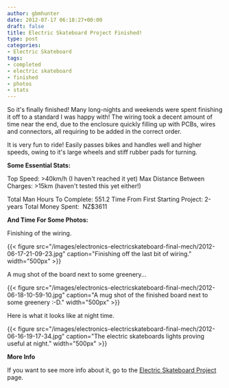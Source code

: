 ```yaml
---
author: gbmhunter
date: 2012-07-17 06:18:27+00:00
draft: false
title: Electric Skateboard Project Finished!
type: post
categories:
- Electric Skateboard
tags:
- completed
- electric skateboard
- finished
- photos
- stats
---
```


So it's finally finished! Many long-nights and weekends were spent finishing it off to a standard I was happy with! The wiring took a decent amount of time near the end, due to the enclosure quickly filling up with PCBs, wires and connectors, all requiring to be added in the correct order.

It is very fun to ride! Easily passes bikes and handles well and higher speeds, owing to it's large wheels and stiff rubber pads for turning.

**Some Essential Stats:**

Top Speed: >40km/h (I haven't reached it yet)
Max Distance Between Charges: >15km (haven't tested this yet either!)

Total Man Hours To Complete: 551.2
Time From First Starting Project: 2-years
Total Money Spent:  NZ$3611

**And Time For Some Photos:**

Finishing of the wiring.

{{< figure src="/images/electronics-electricskateboard-final-mech/2012-06-17-21-09-23.jpg" caption="Finishing off the last bit of wiring."  width="500px" >}}

A mug shot of the board next to some greenery...

{{< figure src="/images/electronics-electricskateboard-final-mech/2012-06-18-10-59-10.jpg" caption="A mug shot of the finished board next to some greenery :-D."  width="500px" >}}

Here is what it looks like at night time.

{{< figure src="/images/electronics-electricskateboard-final-mech/2012-06-16-19-17-34.jpg" caption="The electric skateboards lights proving useful at night."  width="500px" >}}

**More Info**

If you want to see more info about it, go to the [Electric Skateboard Project](/electronics/projects/electric-skateboard) page.
